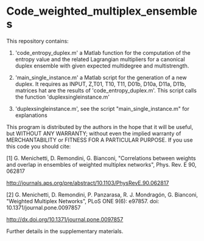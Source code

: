 # Code_weighted_multiplex_ensembles
This repository contains:

1) 'code_entropy_duplex.m' a Matlab function for the computation of the entropy value and the related Lagrangian multipliers for a canonical duplex ensemble with given expected multidegree and multistrength.

2) 'main_single_instance.m' a Matlab script for the generation of a new duplex. It requires as INPUT, Z,T01, T10, T11, D01b, D10a, D11a, D11b, matrices hat are the results of 'code_entropy_duplex.m'. This script calls the function 'duplexsingleinstance.m'

3) 'duplexsingleinstance.m',  see the script "main_single_instance.m" for explanations

This program is distributed by the authors in the hope that it will be useful, but WITHOUT ANY WARRANTY; without even the implied warranty of MERCHANTABILITY or FITNESS FOR A PARTICULAR PURPOSE. If you use this code you should cite:

[1] G. Menichetti, D. Remondini, G. Bianconi, "Correlations between weights and overlap in ensembles of weighted multiplex networks", Phys. Rev. E 90, 062817

http://journals.aps.org/pre/abstract/10.1103/PhysRevE.90.062817

[2] G. Menichetti, D. Remondini, P. Panzarasa, R. J. Mondragón, G. Bianconi, "Weighted Multiplex Networks", PLoS ONE 9(6): e97857. doi: 10.1371/journal.pone.0097857

http://dx.doi.org/10.1371/journal.pone.0097857

Further details in the supplementary materials.
